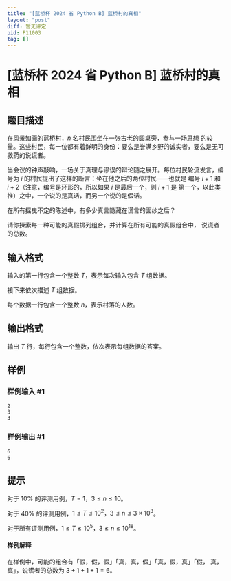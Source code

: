 ```yaml
---
title: "[蓝桥杯 2024 省 Python B] 蓝桥村的真相"
layout: "post"
diff: 暂无评定
pid: P11003
tag: []
---
```

# [蓝桥杯 2024 省 Python B] 蓝桥村的真相
## 题目描述

在风景如画的蓝桥村，$n$ 名村民围坐在一张古老的圆桌旁，参与一场思想
的较量。这些村民，每一位都有着鲜明的身份：要么是誉满乡野的诚实者，要么是无可救药的说谎者。

当会议的钟声敲响，一场关于真理与谬误的辩论随之展开。每位村民轮流发言，编号为 $i$ 的村民提出了这样的断言：坐在他之后的两位村民——也就是
编号 $i + 1$ 和 $i + 2$（注意，编号是环形的，所以如果 $i$ 是最后一个，则 $i + 1$ 是
第一个，以此类推）之中，一个说的是真话，而另一个说的是假话。

在所有摇曳不定的陈述中，有多少真言隐藏在谎言的面纱之后？

请你探索每一种可能的真假排列组合，并计算在所有可能的真假组合中，
说谎者的总数。

## 输入格式

输入的第一行包含一个整数 $T$，表示每次输入包含 $T$ 组数据。

接下来依次描述 $T$ 组数据。

每个数据一行包含一个整数 $n$，表示村落的人数。
## 输出格式

输出 $T$ 行，每行包含一个整数，依次表示每组数据的答案。

## 样例

### 样例输入 #1
```
2
3
3

```
### 样例输出 #1
```
6
6

```
## 提示

对于 $10\%$ 的评测用例，$T = 1，3 \le n \le 10$。

对于 $40\%$ 的评测用例，$1 \le T \le 10^2，3 \le n \le 3 \times10^3$。

对于所有评测用例，$1 \le T \le 10^5，3 \le n \le 10^{18}$。

#### 样例解释
在样例中，可能的组合有「假，假，假」「真，真，假」「真，假，真」「假，
真，真」，说谎者的总数为 $3 + 1 + 1 + 1 = 6$。
